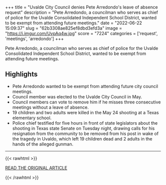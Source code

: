 +++
title = "Uvalde City Council denies Pete Arredondo's leave of absence request"
description = "Pete Arredondo, a councilman who serves as chief of police for the Uvalde Consolidated Independent School District, wanted to be exempt from attending future meetings."
date = "2022-06-22 15:09:37"
slug = "62b3308ae825ef8dbd3efd3a"
image = "https://i.imgur.com/UvpAq4w.jpg"
score = "7224"
categories = ['request', 'meetings', 'arredondo']
+++

Pete Arredondo, a councilman who serves as chief of police for the Uvalde Consolidated Independent School District, wanted to be exempt from attending future meetings.

## Highlights

- Pete Arredondo wanted to be exempt from attending future city council meetings.
- Council member was elected to the Uvalde City Council in May.
- Council members can vote to remove him if he misses three consecutive meetings without a leave of absence.
- 19 children and two adults were killed in the May 24 shooting at a Texas elementary school.
- Police chief testified for five hours in front of state legislators about the shooting in Texas state Senate on Tuesday night, drawing calls for his resignation from the community to be removed from his post in wake of the tragedy in Uvaldo, which left 19 children dead and 2 adults in the hands of the alleged gunman.

---

{{< rawhtml >}}
  <p class="article-category">
    <a target="_blank" href="https://abcnews.go.com/US/uvalde-city-council-denies-pete-arredondos-leave-absence/story?id=85544930">READ THE ORIGINAL ARTICLE</a>
  </p>
{{< /rawhtml >}}

